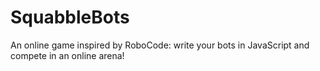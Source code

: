 SquabbleBots
============

An online game inspired by RoboCode: write your bots in JavaScript and compete in an online arena!
